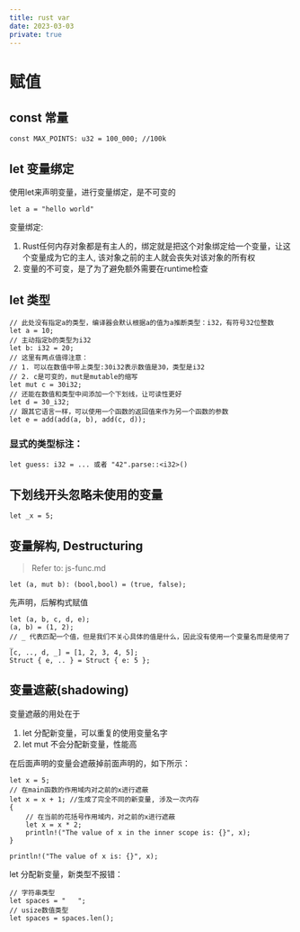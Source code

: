 ```yaml
---
title: rust var
date: 2023-03-03
private: true
---
```

#  赋值
## const 常量
    const MAX_POINTS: u32 = 100_000; //100k

## let 变量绑定

使用let来声明变量，进行变量绑定，是不可变的

    let a = "hello world"

变量绑定:
1. Rust任何内存对象都是有主人的，绑定就是把这个对象绑定给一个变量，让这个变量成为它的主人, 该对象之前的主人就会丧失对该对象的所有权
3. 变量的不可变，是了为了避免额外需要在runtime检查

## let 类型
    // 此处没有指定a的类型，编译器会默认根据a的值为a推断类型：i32，有符号32位整数
    let a = 10;
    // 主动指定b的类型为i32
    let b: i32 = 20;
    // 这里有两点值得注意：
    // 1. 可以在数值中带上类型:30i32表示数值是30，类型是i32
    // 2. c是可变的，mut是mutable的缩写
    let mut c = 30i32;
    // 还能在数值和类型中间添加一个下划线，让可读性更好
    let d = 30_i32;
    // 跟其它语言一样，可以使用一个函数的返回值来作为另一个函数的参数
    let e = add(add(a, b), add(c, d));

### 显式的类型标注：

    let guess: i32 = ... 或者 "42".parse::<i32>()

## 下划线开头忽略未使用的变量
    let _x = 5;

## 变量解构, Destructuring
>Refer to: js-func.md

    let (a, mut b): (bool,bool) = (true, false);

先声明，后解构式赋值

    let (a, b, c, d, e);
    (a, b) = (1, 2);
    // _ 代表匹配一个值，但是我们不关心具体的值是什么，因此没有使用一个变量名而是使用了 _
    [c, .., d, _] = [1, 2, 3, 4, 5];
    Struct { e, .. } = Struct { e: 5 };

## 变量遮蔽(shadowing)
变量遮蔽的用处在于
1. let 分配新变量，可以重复的使用变量名字
2. let mut 不会分配新变量，性能高

在后面声明的变量会遮蔽掉前面声明的，如下所示：

    let x = 5;
    // 在main函数的作用域内对之前的x进行遮蔽
    let x = x + 1; //生成了完全不同的新变量, 涉及一次内存
    {
        // 在当前的花括号作用域内，对之前的x进行遮蔽
        let x = x * 2;
        println!("The value of x in the inner scope is: {}", x);
    }

    println!("The value of x is: {}", x);

let 分配新变量，新类型不报错：

    // 字符串类型
    let spaces = "   ";
    // usize数值类型
    let spaces = spaces.len();